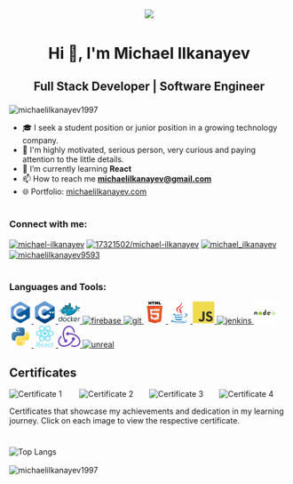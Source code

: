 
<h1 align="center">
 <img src="https://cdn.dribbble.com/users/1162077/screenshots/3848914/programmer.gif" width="400"/>
</h1>
<div id="header" align="center">
 <h1 align="center">Hi 👋, I'm Michael Ilkanayev</h1>
</div>

##     <p align = "center"> Full Stack Developer | Software Engineer </p>
<p align="left"> <img src="https://komarev.com/ghpvc/?username=michaelilkanayev1997&label=Profile%20views&color=0e75b6&style=flat" alt="michaelilkanayev1997" /> </p>

- 🎓 I seek a student position or junior position in a growing technology company.
- 💪 I'm highly motivated, serious person, very curious and paying attention to the little details.
- 🌱 I’m currently learning **React**
- 📫 How to reach me **michaelilkanayev@gmail.com**
- 🌐 Portfolio: [michaelilkanayev.com](https://michaelilkanayev.com)

#
<h3 align="left">Connect with me:</h3>
<p align="left">
<a href="https://linkedin.com/in/michael-ilkanayev" target="blank"><img align="center" src="https://raw.githubusercontent.com/rahuldkjain/github-profile-readme-generator/master/src/images/icons/Social/linked-in-alt.svg" alt="michael-ilkanayev" height="30" width="40" /></a>
<a href="https://stackoverflow.com/users/17321502/michael-ilkanayev" target="blank"><img align="center" src="https://raw.githubusercontent.com/rahuldkjain/github-profile-readme-generator/master/src/images/icons/Social/stack-overflow.svg" alt="17321502/michael-ilkanayev" height="30" width="40" /></a>
<a href="https://instagram.com/michael_ilkanayev" target="blank"><img align="center" src="https://raw.githubusercontent.com/rahuldkjain/github-profile-readme-generator/master/src/images/icons/Social/instagram.svg" alt="michael_ilkanayev" height="30" width="40" /></a>
<a href="https://www.youtube.com/@michaelilkanayev9593" target="blank"><img align="center" src="https://raw.githubusercontent.com/rahuldkjain/github-profile-readme-generator/master/src/images/icons/Social/youtube.svg" alt="michaelilkanayev9593" height="30" width="40" /></a>
</p>

#
<h3 align="left">Languages and Tools:</h3>
<p align="left"> <a href="https://www.cprogramming.com/" target="_blank" rel="noreferrer"> <img src="https://raw.githubusercontent.com/devicons/devicon/master/icons/c/c-original.svg" alt="c" width="40" height="40"/> </a> <a href="https://www.w3schools.com/cpp/" target="_blank" rel="noreferrer"> <img src="https://raw.githubusercontent.com/devicons/devicon/master/icons/cplusplus/cplusplus-original.svg" alt="cplusplus" width="40" height="40"/> </a> <a href="https://www.docker.com/" target="_blank" rel="noreferrer"> <img src="https://raw.githubusercontent.com/devicons/devicon/master/icons/docker/docker-original-wordmark.svg" alt="docker" width="40" height="40"/> </a> <a href="https://firebase.google.com/" target="_blank" rel="noreferrer"> <img src="https://www.vectorlogo.zone/logos/firebase/firebase-icon.svg" alt="firebase" width="40" height="40"/> </a> <a href="https://git-scm.com/" target="_blank" rel="noreferrer"> <img src="https://www.vectorlogo.zone/logos/git-scm/git-scm-icon.svg" alt="git" width="40" height="40"/> </a> <a href="https://www.w3.org/html/" target="_blank" rel="noreferrer"> <img src="https://raw.githubusercontent.com/devicons/devicon/master/icons/html5/html5-original-wordmark.svg" alt="html5" width="40" height="40"/> </a> <a href="https://www.java.com" target="_blank" rel="noreferrer"> <img src="https://raw.githubusercontent.com/devicons/devicon/master/icons/java/java-original.svg" alt="java" width="40" height="40"/> </a> <a href="https://developer.mozilla.org/en-US/docs/Web/JavaScript" target="_blank" rel="noreferrer"> <img src="https://raw.githubusercontent.com/devicons/devicon/master/icons/javascript/javascript-original.svg" alt="javascript" width="40" height="40"/> </a> <a href="https://www.jenkins.io" target="_blank" rel="noreferrer"> <img src="https://www.vectorlogo.zone/logos/jenkins/jenkins-icon.svg" alt="jenkins" width="40" height="40"/> </a> <a href="https://nodejs.org" target="_blank" rel="noreferrer"> <img src="https://raw.githubusercontent.com/devicons/devicon/master/icons/nodejs/nodejs-original-wordmark.svg" alt="nodejs" width="40" height="40"/> </a> <a href="https://www.python.org" target="_blank" rel="noreferrer"> <img src="https://raw.githubusercontent.com/devicons/devicon/master/icons/python/python-original.svg" alt="python" width="40" height="40"/> </a> <a href="https://reactjs.org/" target="_blank" rel="noreferrer"> <img src="https://raw.githubusercontent.com/devicons/devicon/master/icons/react/react-original-wordmark.svg" alt="react" width="40" height="40"/> </a> <a href="https://redux.js.org" target="_blank" rel="noreferrer"> <img src="https://raw.githubusercontent.com/devicons/devicon/master/icons/redux/redux-original.svg" alt="redux" width="40" height="40"/> </a> <a href="https://unrealengine.com/" target="_blank" rel="noreferrer"> <img src="https://raw.githubusercontent.com/kenangundogan/fontisto/036b7eca71aab1bef8e6a0518f7329f13ed62f6b/icons/svg/brand/unreal-engine.svg" alt="unreal" width="40" height="40"/> </a> </p>


## Certificates
<div style="display: flex; justify-content: space-between; align-items: center;">
  <img src="https://udemy-certificate.s3.amazonaws.com/image/UC-45c1f880-d0f4-47d7-ba80-6b72780ea5c6.jpg" width="250px" alt="Certificate 1">
  <img src="https://udemy-certificate.s3.amazonaws.com/image/UC-631fb29d-5cbb-4ca5-a8de-6745b4b57284.jpg?v=1691858982000" width="250px" alt="Certificate 2">
  <img src="https://udemy-certificate.s3.amazonaws.com/image/UC-2ba67ac7-fcbd-49fe-8628-8d54ff0037c1.jpg?v=1691423164000" width="250px" alt="Certificate 3">
  <img src="https://udemy-certificate.s3.amazonaws.com/image/UC-f923fe11-2e24-4a11-bb2f-eb2499e08417.jpg?v=1692396219000" width="250px" alt="Certificate 4">
</div>

Certificates that showcase my achievements and dedication in my learning journey. Click on each image to view the respective certificate.
#
![Top Langs](https://github-readme-stats.vercel.app/api/top-langs/?username=michaelilkanayev1997&hide_progress=true)

<p><img align="center" src="https://github-readme-streak-stats.herokuapp.com/?user=michaelilkanayev1997&" alt="michaelilkanayev1997" /></p>
